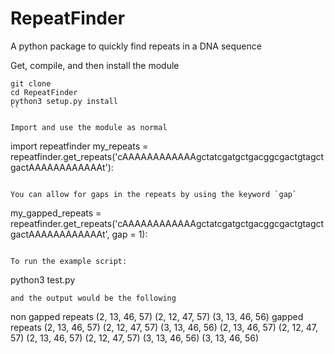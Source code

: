 # RepeatFinder
A python package to quickly find repeats in a DNA sequence

Get, compile, and then install the module
```
git clone
cd RepeatFinder
python3 setup.py install
``

Import and use the module as normal
```
import repeatfinder
my_repeats = repeatfinder.get_repeats('cAAAAAAAAAAAAgctatcgatgctgacggcgactgtagctgactAAAAAAAAAAAAt'):
```

You can allow for gaps in the repeats by using the keyword `gap`
```
my_gapped_repeats = repeatfinder.get_repeats('cAAAAAAAAAAAAgctatcgatgctgacggcgactgtagctgactAAAAAAAAAAAAt', gap = 1):
```

To run the example script:
```
python3 test.py
```
and the output would be the following
```
non gapped repeats
(2, 13, 46, 57)
(2, 12, 47, 57)
(3, 13, 46, 56)
gapped repeats
(2, 13, 46, 57)
(2, 12, 47, 57)
(3, 13, 46, 56)
(2, 13, 46, 57)
(2, 12, 47, 57)
(2, 13, 46, 57)
(2, 12, 47, 57)
(3, 13, 46, 56)
(3, 13, 46, 56)
```
